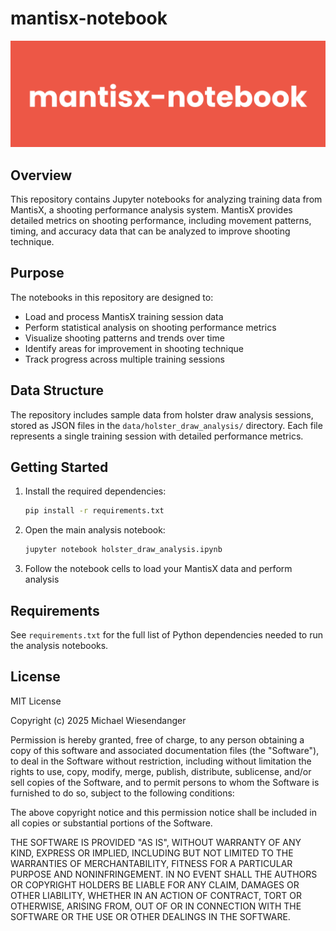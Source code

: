 # mantisx-notebook

![](docs/mantisx-notebook.png)

## Overview

This repository contains Jupyter notebooks for analyzing training data from MantisX, a shooting performance analysis system. MantisX provides detailed metrics on shooting performance, including movement patterns, timing, and accuracy data that can be analyzed to improve shooting technique.

## Purpose

The notebooks in this repository are designed to:

- Load and process MantisX training session data
- Perform statistical analysis on shooting performance metrics
- Visualize shooting patterns and trends over time
- Identify areas for improvement in shooting technique
- Track progress across multiple training sessions

## Data Structure

The repository includes sample data from holster draw analysis sessions, stored as JSON files in the `data/holster_draw_analysis/` directory. Each file represents a single training session with detailed performance metrics.

## Getting Started

1. Install the required dependencies:

   ```bash
   pip install -r requirements.txt
   ```

2. Open the main analysis notebook:

   ```bash
   jupyter notebook holster_draw_analysis.ipynb
   ```

3. Follow the notebook cells to load your MantisX data and perform analysis

## Requirements

See `requirements.txt` for the full list of Python dependencies needed to run the analysis notebooks.

## License

MIT License

Copyright (c) 2025 Michael Wiesendanger

Permission is hereby granted, free of charge, to any person obtaining
a copy of this software and associated documentation files (the
"Software"), to deal in the Software without restriction, including
without limitation the rights to use, copy, modify, merge, publish,
distribute, sublicense, and/or sell copies of the Software, and to
permit persons to whom the Software is furnished to do so, subject to
the following conditions:

The above copyright notice and this permission notice shall be
included in all copies or substantial portions of the Software.

THE SOFTWARE IS PROVIDED "AS IS", WITHOUT WARRANTY OF ANY KIND,
EXPRESS OR IMPLIED, INCLUDING BUT NOT LIMITED TO THE WARRANTIES OF
MERCHANTABILITY, FITNESS FOR A PARTICULAR PURPOSE AND
NONINFRINGEMENT. IN NO EVENT SHALL THE AUTHORS OR COPYRIGHT HOLDERS BE
LIABLE FOR ANY CLAIM, DAMAGES OR OTHER LIABILITY, WHETHER IN AN ACTION
OF CONTRACT, TORT OR OTHERWISE, ARISING FROM, OUT OF OR IN CONNECTION
WITH THE SOFTWARE OR THE USE OR OTHER DEALINGS IN THE SOFTWARE.
